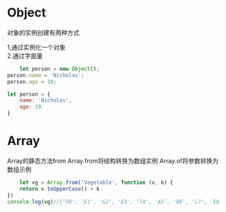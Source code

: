 # Object

对象的实例创建有两种方式

1,通过实例化一个对象  
2.通过字面量

```javascript
    let person = new Object();
person.name = 'Nicholas';
person.age = 19;

let person = {
    name: 'Nicholas',
    age: 19
}
```

# Array

Array的静态方法from
Array.from将结构转换为数组实例
Array.of将参数转换为数组示例

```javascript
    let vg = Array.from('Vegetable', function (v, k) {
    return v.toUpperCase() + k
})
console.log(vg)//['V0', 'E1', 'G2', 'E3', 'T4', 'A5', 'B6', 'L7', 'E8
```
